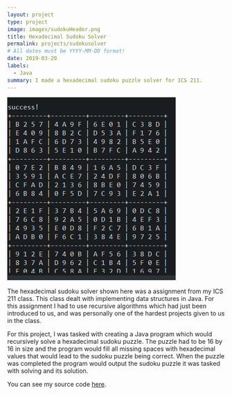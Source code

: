 ```yaml
---
layout: project
type: project
image: images/sudokuHeader.png
title: Hexadecimal Sudoku Solver
permalink: projects/sudokusolver
# All dates must be YYYY-MM-DD format!
date: 2019-03-20
labels:
  - Java
summary: I made a hexadecimal sudoku puzzle solver for ICS 211.
---
```


<img class="ui medium right floated rounded image" src="../images/sudokuSolved.png">

The hexadecimal sudoku solver shown here was a assignment from my ICS 211 class. This class dealt with implementing data structures in Java. For this assignment I had to use recursive algorithms which had just been introduced to us, and was personally one of the hardest projects given to us in the class.

For this project, I was tasked with creating a Java program which would recursively solve a hexadecimal sudoku puzzle. The puzzle had to be 16 by 16 in size and the program would fill all missing spaces with hexadecimal values that would lead to the sudoku puzzle being correct. When the puzzle was completed the program would output the sudoku puzzle it was tasked with solving and its solution. 

You can see my source code [here](https://github.com/brysonsy/hexadecimal-sudoku-solver).



